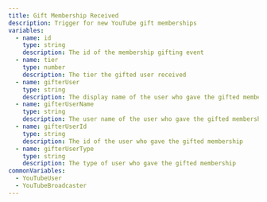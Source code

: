 ```yaml
---
title: Gift Membership Received
description: Trigger for new YouTube gift memberships
variables:
  - name: id
    type: string
    description: The id of the membership gifting event
  - name: tier
    type: number
    description: The tier the gifted user received
  - name: gifterUser
    type: string
    description: The display name of the user who gave the gifted membership
  - name: gifterUserName
    type: string
    description: The user name of the user who gave the gifted membership
  - name: gifterUserId
    type: string
    description: The id of the user who gave the gifted membership
  - name: gifterUserType
    type: string
    description: The type of user who gave the gifted membership
commonVariables:
  - YouTubeUser
  - YouTubeBroadcaster
---
```

